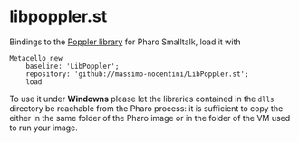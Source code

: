 # libpoppler.st

Bindings to the [Poppler library](https://poppler.freedesktop.org/) for Pharo Smalltalk, load it with

```smalltalk
Metacello new
    baseline: 'LibPoppler';
    repository: 'github://massimo-nocentini/LibPoppler.st';
    load
```

To use it under **Windowns** please let the libraries contained in the `dlls` directory be reachable from the Pharo process: it is sufficient to copy the either in the same folder of the Pharo image or in the folder of the VM used to run your image.
